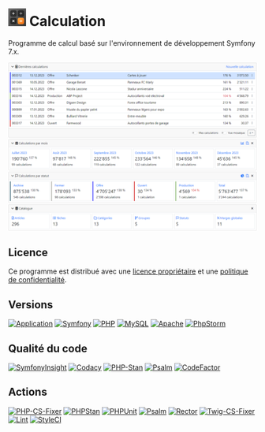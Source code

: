 # ![Icon](public/images/icons/favicon-36x36.png) Calculation

Programme de calcul basé sur l'environnement de développement Symfony 7.x.

![Screenshot](public/images/screenshots/home_light.png)

## Licence

Ce programme est distribué avec une [licence propriétaire](LICENSE.md) et une
[politique de confidentialité](POLICY.md).

## Versions

[![Application](https://img.shields.io/badge/Application-3.0.0-blue)](https://github.com/laurentmuller/calculation)
[![Symfony](https://img.shields.io/badge/Symfony-7.1.1-informational?logo=symfony)](https://symfony.com)
[![PHP](https://img.shields.io/badge/PHP-8.2.19-informational?logo=php)](https://www.php.net)
[![MySQL](https://img.shields.io/badge/MySQL-5.7.32-informational?logo=mysql)](https://www.mysql.com)
[![Apache](https://img.shields.io/badge/Apache-2.4.51-informational?logo=apache)](https://httpd.apache.org)
[![PhpStorm](https://img.shields.io/badge/PhpStorm-2024.1.2-informational?logo=phpstorm)](https://www.jetbrains.com/phpstorm)

## Qualité du code

[![SymfonyInsight](https://insight.symfony.com/projects/b3a90438-77e0-4811-a8df-7ad782a9b62a/mini.svg)](https://insight.symfony.com/projects/b3a90438-77e0-4811-a8df-7ad782a9b62a)
[![Codacy](https://app.codacy.com/project/badge/Grade/47008d380fac4a3ea891c7bd72bddd58)](https://app.codacy.com/gh/laurentmuller/calculation/dashboard?utm_source=gh&utm_medium=referral&utm_content=&utm_campaign=Badge_grade)
[![PHP-Stan](https://img.shields.io/badge/PHPStan-Level%208-brightgreen.svg?style=flat&logo=php)](https://phpstan.org/blog/find-bugs-in-your-code-without-writing-tests)
[![Psalm](https://img.shields.io/badge/Psalm-Level%201-brightgreen.svg?style=flat)](https://psalm.dev/docs/running_psalm/installation/)
[![CodeFactor](https://www.codefactor.io/repository/github/laurentmuller/calculation/badge)](https://www.codefactor.io/repository/github/laurentmuller/calculation)

## Actions

[![PHP-CS-Fixer](https://github.com/laurentmuller/calculation/actions/workflows/php-cs-fixer.yaml/badge.svg)](https://github.com/laurentmuller/calculation/actions/workflows/php-cs-fixer.yaml)
[![PHPStan](https://github.com/laurentmuller/calculation/actions/workflows/php_stan.yaml/badge.svg)](https://github.com/laurentmuller/calculation/actions/workflows/php_stan.yaml)
[![PHPUnit](https://github.com/laurentmuller/calculation/actions/workflows/php_unit.yaml/badge.svg)](https://github.com/laurentmuller/calculation/actions/workflows/php_unit.yaml)
[![Psalm](https://github.com/laurentmuller/calculation/actions/workflows/pslam.yaml/badge.svg)](https://github.com/laurentmuller/calculation/actions/workflows/pslam.yaml)
[![Rector](https://github.com/laurentmuller/calculation/actions/workflows/rector.yaml/badge.svg)](https://github.com/laurentmuller/calculation/actions/workflows/rector.yaml)
[![Twig-CS-Fixer](https://github.com/laurentmuller/calculation/actions/workflows/twig-cs-fixer.yaml/badge.svg)](https://github.com/laurentmuller/calculation/actions/workflows/twig-cs-fixer.yaml)
[![Lint](https://github.com/laurentmuller/calculation/actions/workflows/lint.yaml/badge.svg)](https://github.com/laurentmuller/calculation/actions/workflows/lint.yaml)
[![StyleCI](https://github.styleci.io/repos/229945132/shield?branch=master)](https://github.styleci.io/repos/229945132?branch=master)
